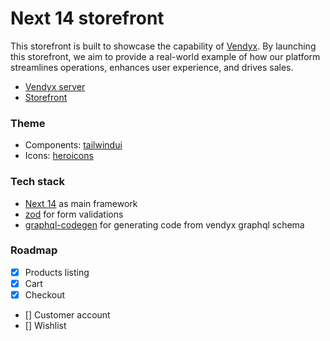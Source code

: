 # Next 14 storefront

This storefront is built to showcase the capability of [Vendyx](https://vendyx.dev). By launching this storefront, we aim to provide a real-world example of how our platform streamlines operations, enhances user experience, and drives sales.

- [Vendyx server](https://vendyx.up.railway.app/admin/)
- [Storefront](https://vendyx-storefront.vercel.app/)

### Theme

- Components: [tailwindui](https://tailwindui.com/?ref=top)
- Icons: [heroicons](https://heroicons.com/)

### Tech stack

- [Next 14](https://nextjs.org/) as main framework
- [zod](https://zod.dev/) for form validations
- [graphql-codegen](https://the-guild.dev/graphql/codegen) for generating code from vendyx graphql schema

### Roadmap

- [x] Products listing
- [x] Cart
- [x] Checkout
- [] Customer account
- [] Wishlist
